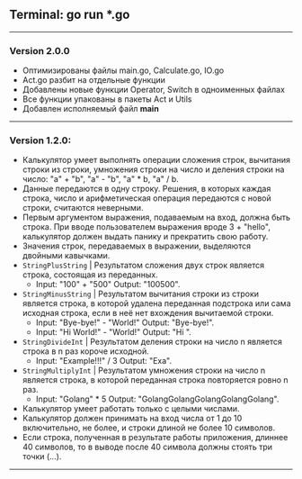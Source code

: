 ## Terminal: go run *.go

___
### Version 2.0.0

- Оптимизированы файлы main.go, Calculate.go, IO.go
- Act.go разбит на отдельные функции
- Добавлены новые функции Operator, Switch в одноименных файлах
- Все функции упакованы в пакеты Act и Utils
- Добавлен исполняемый файл **main**
___
### Version 1.2.0:
- Калькулятор умеет выполнять операции сложения строк, вычитания строки из строки, умножения строки на число и деления строки на число: "a" + "b", "a" - "b", "a" * b, "a" / b.
- Данные передаются в одну строку. Решения, в которых каждая строка, число и арифметическая операция передаются с новой строки, считаются неверными.
- Первым аргументом выражения, подаваемым на вход, должна быть строка. При вводе пользователем выражения вроде 3 + "hello", калькулятор должен выдать панику и прекратить свою работу.
- Значения строк, передаваемых в выражении, выделяются двойными кавычками.
- `StringPlusString` | Результатом сложения двух строк является строка, состоящая из переданных.
  - Input: "100" + "500"   Output: "100500".
- `StringMinusString` | Результатом вычитания строки из строки является строка, в которой удалена переданная подстрока или сама исходная строка, если в неё нет вхождения вычитаемой строки.
  - Input: "Bye-bye!" - "World!"   Output: "Bye-bye!".
  - Input: "Hi World!" - "World!"   Output: "Hi ".
- `StringDivideInt` | Результатом деления строки на число n является строка в n раз короче исходной.
    - Input: "Example!!!" / 3   Output: "Exa".
- `StringMultiplyInt` | Результатом умножения строки на число n является строка, в которой переданная строка повторяется ровно n раз.
  - Input: "Golang" * 5   Output: "GolangGolangGolangGolangGolang".
- Калькулятор умеет работать только с целыми числами.
- Калькулятор должен принимать на вход числа от 1 до 10 включительно, не более, и строки длиной не более 10 символов.
- Если строка, полученная в результате работы приложения, длиннее 40 символов, то в выводе после 40 символа должны стоять три точки (...).
___
